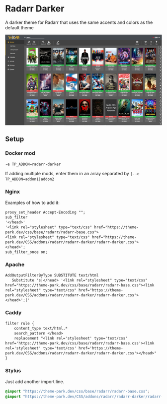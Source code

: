 # Radarr Darker

A darker theme for Radarr that uses the same accents and colors as the default theme

<p>
<a href="screenshot1.png" rel="noopener"><img src="screenshot1.png" alt="Screen Shot 1" /></a>
</p>

## Setup

### Docker mod

`-e TP_ADDON=radarr-darker`

If adding multiple mods, enter them in an array separated by  `|`. `-e TP_ADDON=addon1|addon2`

### Nginx

Examples of how to add it:

```nginx
proxy_set_header Accept-Encoding "";
sub_filter
'</head>'
'<link rel="stylesheet" type="text/css" href="https://theme-park.dev/css/base/radarr/radarr-base.css">
<link rel="stylesheet" type="text/css" href="https://theme-park.dev/CSS/addons/radarr/radarr-darker/radarr-darker.css">
</head>';
sub_filter_once on;
```

### Apache

```nginx
AddOutputFilterByType SUBSTITUTE text/html
   Substitute 's|</head> '<link rel="stylesheet" type="text/css" href="https://theme-park.dev/css/base/radarr/radarr-base.css"><link rel="stylesheet" type="text/css" href="https://theme-park.dev/CSS/addons/radarr/radarr-darker/radarr-darker.css">
</head>';|'
```

### Caddy

```nginx
filter rule {
    content_type text/html.*
    search_pattern </head>
    replacement "<link rel='stylesheet' type='text/css' href='https://theme-park.dev/css/base/radarr/radarr-base.css'><link rel='stylesheet' type='text/css' href='https://theme-park.dev/CSS/addons/radarr/radarr-darker/radarr-darker.css'></head>"
}
```

### Stylus

Just add another import line.

```css
@import "https://theme-park.dev/css/base/radarr/radarr-base.css";
@import "https://theme-park.dev/CSS/addons/radarr/radarr-darker/radarr-darker.css";
```
